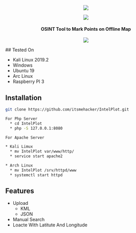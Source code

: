 <p align="center">
  <img src="https://i.imgur.com/PimU00p.jpg?1">
</p>
<p align="center">
  <img src="https://img.shields.io/badge/OSINT-red.svg?style=plastic">
  <h4 align="center">OSINT Tool to Mark Points on Offline Map</h4>
</p>
<p align="center">
  <img src="https://i.imgur.com/w5LblLy.png?1">
</p>
## Tested On

* Kali Linux 2019.2
* Windows
* Ubuntu 19
* Arc Linux
* Raspberry PI 3


## Installation

```bash
git clone https://github.com/itsmehacker/IntelPlot.git

For Php Server 
  * cd IntelPlot
  * php -S 127.0.0.1:8080

For Apache Server 

* Kali Limux
  * mv IntelPlot var/www/http/
  * service start apache2

* Arch Linux
  * mv IntelPlot /srv/httpd/www
  * systemctl start httpd


```
## Features
* Upload 
    * KML
    * JSON 
* Manual Search 
* Loacte With Latitute And Longitude 
